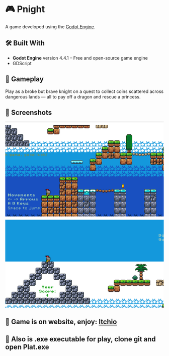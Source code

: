# 🎮 Pnight

A game developed using the [Godot Engine](https://godotengine.org/).  


## 🛠️ Built With

- **Godot Engine** version 4.4.1 – Free and open-source game engine
- GDScript 


## 🎯 Gameplay

Play as a broke but brave knight on a quest to collect coins scattered across dangerous lands — all to pay off a dragon and rescue a princess.

## 📸 Screenshots

![screenshot1](screenshots/screen1.png)  
![screenshot2](screenshots/screen2.png)

## 🚀 Game is on website, enjoy: [Itchio](https://lussskki.itch.io/pnight)
## 🚀 Also is .exe executable for play, clone git and open Plat.exe

